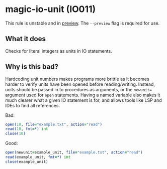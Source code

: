 # magic-io-unit (IO011)
This rule is unstable and in [preview](../preview.md). The `--preview` flag is required for use.

## What it does
Checks for literal integers as units in IO statements.

## Why is this bad?
Hardcoding unit numbers makes programs more brittle as it becomes harder to
verify units have been opened before reading/writing. Instead, units should
be passed in to procedures as arguments, or the `newunit=` argument used for
`open` statements. Having a named variable also makes it much clearer what a
given IO statement is for, and allows tools like LSP and IDEs to find all
references.

Bad:
```f90
open(10, file="example.txt", action="read")
read(10, fmt=*) int
close(10)
```

Good:
```f90
open(newunit=example_unit, file="example.txt", action="read")
read(example_unit, fmt=*) int
close(example_unit)
```